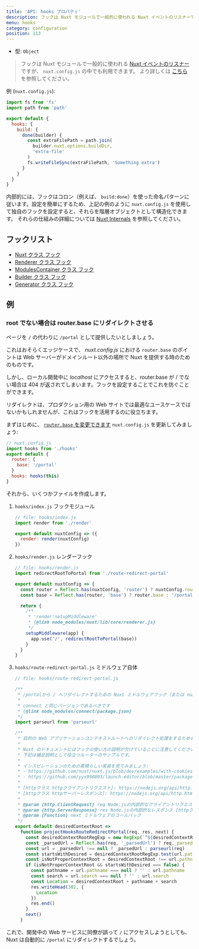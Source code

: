 ```yaml
---
title: 'API: hooks プロパティ'
description: フックは Nuxt モジュールで一般的に使われる Nuxt イベントのリスナーですが、 `nuxt.config.js` の中でも利用できます。
menu: hooks
category: configuration
position: 113
---
```


- 型: `Object`

> フックは Nuxt モジュールで一般的に使われる [Nuxt イベントのリスナー](/api/internals) ですが、 `nuxt.config.js` の中でも利用できます。 より詳しくは [こちら](/api/internals) を参照してください。

例 (`nuxt.config.js`):

```js
import fs from 'fs'
import path from 'path'

export default {
  hooks: {
    build: {
      done(builder) {
        const extraFilePath = path.join(
          builder.nuxt.options.buildDir,
          'extra-file'
        )
        fs.writeFileSync(extraFilePath, 'Something extra')
      }
    }
  }
}
```

内部的には、フックはコロン（例えば、 `build:done`）を使った命名パターンに従います。設定を簡単にするため、上記の例のように `nuxt.config.js` を使用して独自のフックを設定すると、それらを階層オブジェクトとして構造化できます。 それらの仕組みの詳細については [Nuxt Internals](/api/internals) を参照してください。

## フックリスト

- [Nuxt クラス フック](https://ja.nuxtjs.org/api/internals-nuxt/#フック)
- [Renderer クラス フック](https://ja.nuxtjs.org/api/internals-renderer/#フック)
- [ModulesContainer クラス フック](https://ja.nuxtjs.org/api/internals-module-container/#フック)
- [Builder クラス フック](https://ja.nuxtjs.org/api/internals-builder/#フック)
- [Generator クラス フック](https://ja.nuxtjs.org/api/internals-generator/#フック)

## 例

### root でない場合は router.base にリダイレクトさせる

ページを `/` の代わりに `/portal` として提供したいとしましょう。

これはおそらくエッジケースで、 _nuxt.config.js_ における `router.base` のポイントは Web サーバーがドメインルート以外の場所で Nuxt を提供する時のためのものです。

しかし、ローカル開発中に _localhost_ にアクセスすると、router.base が / でない場合は 404 が返されてしまいます。フックを設定することでこれを防ぐことができます。

リダイレクトは、プロダクション用の Web サイトでは最適なユースケースではないかもしれませんが、これはフックを活用するのに役立ちます。

まずはじめに、 [`router.base` を変更できます](/api/configuration-router#base) `nuxt.config.js` を更新してみましょう:

```js
// nuxt.config.js
import hooks from './hooks'
export default {
  router: {
    base: '/portal'
  }
  hooks: hooks(this)
}
```

それから、いくつかファイルを作成します。

1. `hooks/index.js` フックモジュール

   ```js
   // file: hooks/index.js
   import render from './render'

   export default nuxtConfig => ({
     render: render(nuxtConfig)
   })
   ```

1. `hooks/render.js` レンダーフック

   ```js
   // file: hooks/render.js
   import redirectRootToPortal from './route-redirect-portal'

   export default nuxtConfig => {
     const router = Reflect.has(nuxtConfig, 'router') ? nuxtConfig.router : {}
     const base = Reflect.has(router, 'base') ? router.base : '/portal'

     return {
       /**
        * 'render:setupMiddleware'
        * {@link node_modules/nuxt/lib/core/renderer.js}
        */
       setupMiddleware(app) {
         app.use('/', redirectRootToPortal(base))
       }
     }
   }
   ```

1. `hooks/route-redirect-portal.js` ミドルウェア自体

   ```js
   // file: hooks/route-redirect-portal.js

   /**
    * /portalから / へリダイレクトするための Nuxt ミドルウェアフック（または nuxt.config.js の router.base で設定したもの）
    *
    * connect と同じバージョンであるべきです
    * {@link node_modules/connect/package.json}
    */
   import parseurl from 'parseurl'

   /**
    * 目的の Web アプリケーションコンテキストルートへのリダイレクト処理をするためのミドルウェアに接続する。
    *
    * Nuxt のドキュメントにはフックの使い方の説明が欠けていることに注意してください。
    * 下記は補足説明として役立つルーターのサンプルです。
    *
    * インスピレーションのための素晴らしい実装を見てみましょう:
    * - https://github.com/nuxt/nuxt.js/blob/dev/examples/with-cookies/plugins/cookies.js
    * - https://github.com/yyx990803/launch-editor/blob/master/packages/launch-editor-middleware/index.js
    *
    * [httpクラス httpクライアントリクエスト]: https://nodejs.org/api/http.html#http_class_http_clientrequest
    * [httpクラス httpサーバーレスポンス]: https://nodejs.org/api/http.html#http_class_http_serverresponse
    *
    * @param {http.ClientRequest} req Node.jsの内部的なクライアントリクエストオブジェクト [httpクラス httpクライアントリクエスト]
    * @param {http.ServerResponse} res Node.jsの内部的なレスポンス [httpクラス httpサーバーレスポンス]
    * @param {Function} next ミドルウェアのコールバック
    */
   export default desiredContextRoot =>
     function projectHooksRouteRedirectPortal(req, res, next) {
       const desiredContextRootRegExp = new RegExp(`^${desiredContextRoot}`)
       const _parsedUrl = Reflect.has(req, '_parsedUrl') ? req._parsedUrl : null
       const url = _parsedUrl !== null ? _parsedUrl : parseurl(req)
       const startsWithDesired = desiredContextRootRegExp.test(url.pathname)
       const isNotProperContextRoot = desiredContextRoot !== url.pathname
       if (isNotProperContextRoot && startsWithDesired === false) {
         const pathname = url.pathname === null ? '' : url.pathname
         const search = url.search === null ? '' : url.search
         const Location = desiredContextRoot + pathname + search
         res.writeHead(302, {
           Location
         })
         res.end()
       }
       next()
     }
   ```

これで、開発中の Web サービスに同僚が誤って `/` にアクセスしようとしても、Nuxt は自動的に `/portal` にリダイレクトするでしょう。

